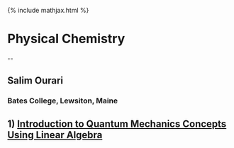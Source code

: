 {% include mathjax.html %}

#  Physical Chemistry 
--
## Salim Ourari
### Bates College, Lewsiton, Maine

## $1)$ [Introduction to Quantum Mechanics Concepts Using Linear Algebra](/Introduction.md)
